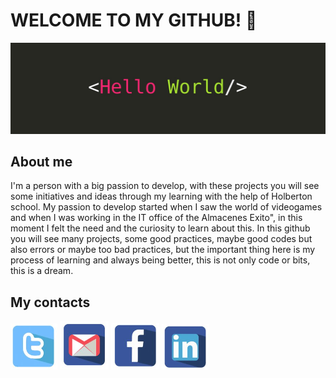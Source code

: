 # WELCOME TO MY GITHUB! 👋

![Hello word](https://github.com/danielchk/danielchk/blob/main/hello.jpeg)

## About me

I'm a person with a big passion to develop, with these projects you will see some initiatives and ideas through my learning with the help of Holberton school. My passion to develop started when I saw the world of videogames and when I was working in the IT office of the Almacenes Exito", in this moment I felt the need and the curiosity to learn about this. In this github you will see many projects, some good practices, maybe good codes but also errors or maybe too bad practices, but the important thing here is my process of learning and always being better, this is not only code or bits, this is a dream.

## My contacts

<a href="https://twitter.com/danielalexer" rel="some text">![twitter](https://github.com/danielchk/danielchk/blob/main/twitter.png)</a> <a href="https://mail.google.com/mail/u/0/?pli=1#inbox" rel="some text">![Gmail](https://github.com/danielchk/danielchk/blob/main/gmail.png)</a> <a href="https://www.facebook.com/daniel.chick.7739" rel="some text">![face](https://github.com/danielchk/danielchk/blob/main/Face.png)</a> <a href="https://www.linkedin.com/in/danielalexanderchicaecheverri/" rel="some text">![linkedin](https://github.com/danielchk/danielchk/blob/main/linkedin.png)</a>
